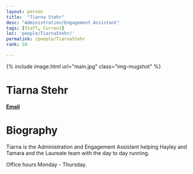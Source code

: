 ```yaml
---
layout: person
title:  "Tiarna Stehr"
desc: "Administration/Engagement Assistant"
tags: [Staff, Current]
loc: 'people/TiarnaStehr/'
permalink: /people/TiarnaStehr
rank: 50

---
```

 
{% include image.html url="main.jpg" class="img-mugshot" %}
<div class="text-center" markdown="1">

# Tiarna Stehr
[**Email**](mailto:t.stehr@uq.edu.au)
</div>
 
# Biography

Tiarna is the Administration and Engagement Assistant helping Hayley and Tamara and the Laureate team with the day to day running. 

Office hours Monday - Thursday.
 
